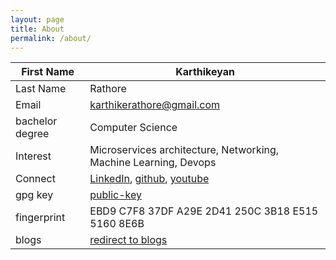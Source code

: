 ```yaml
---
layout: page
title: About
permalink: /about/
---
```


| First Name       	| Karthikeyan                                                                                                                                                                 	|
|------------------	|-----------------------------------------------------------------------------------------------------------------------------------------------------------------------------	|
| Last Name        	| Rathore                                                                                                                                                                     	|
| Email            	| karthikerathore@gmail.com                                                                                                                                                   	|
| bachelor degree  	| Computer Science                                                                                                                                                            	|
| Interest         	| Microservices architecture, Networking, Machine Learning, Devops                                                                                                            	|
| Connect          	| [LinkedIn](https://www.linkedin.com/in/karthikeyan-rathore/),  [github](https://github.com/karthikeyanrathore/), [youtube](https://www.youtube.com/@karthikeyanrathore1486) 	|
| gpg key          	| [public-key](https://gist.githubusercontent.com/karthikeyanrathore/0ab93ca9d876a0914825d242ed0d5ee8/raw/82138ff50e962bc573289dd5e41e5662182eb5a2/public-key.txt)            	|
| fingerprint      	| EBD9 C7F8 37DF A29E 2D41  250C 3B18 E515 5160 8E6B                                                                                                                          	|
| blogs             | [redirect to blogs](https://karthikeyanrathore.github.io/)                                                                                                                    |
